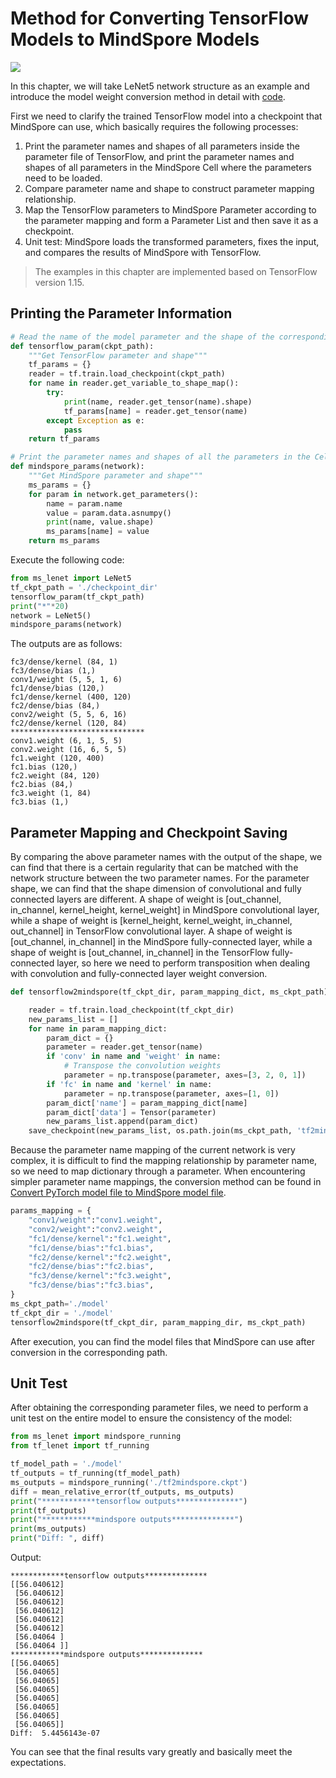 # Method for Converting TensorFlow Models to MindSpore Models

<a href="https://gitee.com/mindspore/docs/blob/r2.1/docs/mindspore/source_en/migration_guide/tensorflow2mindspore.md" target="_blank"><img src="https://mindspore-website.obs.cn-north-4.myhuaweicloud.com/website-images/r2.1/resource/_static/logo_source_en.png"></a>

In this chapter, we will take LeNet5 network structure as an example and introduce the model weight conversion method in detail with [code](https://gitee.com/mindspore/docs/tree/r2.1/docs/sample_code/convert_tf2ms_code).

First we need to clarify the trained TensorFlow model into a checkpoint that MindSpore can use, which basically requires the following processes:

1. Print the parameter names and shapes of all parameters inside the parameter file of TensorFlow, and print the parameter names and shapes of all parameters in the MindSpore Cell where the parameters need to be loaded.
2. Compare parameter name and shape to construct parameter mapping relationship.
3. Map the TensorFlow parameters to MindSpore Parameter according to the parameter mapping and form a Parameter List and then save it as a checkpoint.
4. Unit test: MindSpore loads the transformed parameters, fixes the input, and compares the results of MindSpore with TensorFlow.

> The examples in this chapter are implemented based on TensorFlow version 1.15.

## Printing the Parameter Information

```python
# Read the name of the model parameter and the shape of the corresponding parameter according to the TensorFlow parameter file
def tensorflow_param(ckpt_path):
    """Get TensorFlow parameter and shape"""
    tf_params = {}
    reader = tf.train.load_checkpoint(ckpt_path)
    for name in reader.get_variable_to_shape_map():
        try:
            print(name, reader.get_tensor(name).shape)
            tf_params[name] = reader.get_tensor(name)
        except Exception as e:
            pass
    return tf_params

# Print the parameter names and shapes of all the parameters in the Cell through MindSpore Cell, and return the parameter dictionary
def mindspore_params(network):
    """Get MindSpore parameter and shape"""
    ms_params = {}
    for param in network.get_parameters():
        name = param.name
        value = param.data.asnumpy()
        print(name, value.shape)
        ms_params[name] = value
    return ms_params
```

Execute the following code:

```python
from ms_lenet import LeNet5
tf_ckpt_path = './checkpoint_dir'
tensorflow_param(tf_ckpt_path)
print("*"*20)
network = LeNet5()
mindspore_params(network)
```

The outputs are as follows:

```text
fc3/dense/kernel (84, 1)
fc3/dense/bias (1,)
conv1/weight (5, 5, 1, 6)
fc1/dense/bias (120,)
fc1/dense/kernel (400, 120)
fc2/dense/bias (84,)
conv2/weight (5, 5, 6, 16)
fc2/dense/kernel (120, 84)
******************************
conv1.weight (6, 1, 5, 5)
conv2.weight (16, 6, 5, 5)
fc1.weight (120, 400)
fc1.bias (120,)
fc2.weight (84, 120)
fc2.bias (84,)
fc3.weight (1, 84)
fc3.bias (1,)

```

## Parameter Mapping and Checkpoint Saving

By comparing the above parameter names with the output of the shape, we can find that there is a certain regularity that can be matched with the network structure between the two parameter names. For the parameter shape, we can find that the shape dimension of convolutional and fully connected layers are different.
A shape of weight is [out_channel, in_channel, kernel_height, kernel_weight] in MindSpore convolutional layer, while a shape of weight is [kernel_height, kernel_weight, in_channel, out_channel] in TensorFlow convolutional layer. A shape of weight is [out_channel, in_channel] in the MindSpore fully-connected layer, while a  shape of weight is [out_channel, in_channel] in the TensorFlow fully-connected layer, so here we need to perform transposition when dealing with convolution and fully-connected layer weight conversion.

```python
def tensorflow2mindspore(tf_ckpt_dir, param_mapping_dict, ms_ckpt_path):

    reader = tf.train.load_checkpoint(tf_ckpt_dir)
    new_params_list = []
    for name in param_mapping_dict:
        param_dict = {}
        parameter = reader.get_tensor(name)
        if 'conv' in name and 'weight' in name:
            # Transpose the convolution weights
            parameter = np.transpose(parameter, axes=[3, 2, 0, 1])
        if 'fc' in name and 'kernel' in name:
            parameter = np.transpose(parameter, axes=[1, 0])
        param_dict['name'] = param_mapping_dict[name]
        param_dict['data'] = Tensor(parameter)
        new_params_list.append(param_dict)
    save_checkpoint(new_params_list, os.path.join(ms_ckpt_path, 'tf2mindspore.ckpt'))
```

Because the parameter name mapping of the current network is very complex, it is difficult to find the mapping relationship by parameter name, so we need to map dictionary through a parameter. When encountering simpler parameter name mappings, the
conversion method can be found in [Convert PyTorch model file to MindSpore model file](https://www.mindspore.cn/docs/en/r2.1/migration_guide/sample_code.html#model-validation).

```python
params_mapping = {
    "conv1/weight":"conv1.weight",
    "conv2/weight":"conv2.weight",
    "fc1/dense/kernel":"fc1.weight",
    "fc1/dense/bias":"fc1.bias",
    "fc2/dense/kernel":"fc2.weight",
    "fc2/dense/bias":"fc2.bias",
    "fc3/dense/kernel":"fc3.weight",
    "fc3/dense/bias":"fc3.bias",
}
ms_ckpt_path='./model'
tf_ckpt_dir = './model'
tensorflow2mindspore(tf_ckpt_dir, param_mapping_dir, ms_ckpt_path)
```

After execution, you can find the model files that MindSpore can use after conversion in the corresponding path.

## Unit Test

After obtaining the corresponding parameter files, we need to perform a unit test on the entire model to ensure the consistency of the model:

```python
from ms_lenet import mindspore_running
from tf_lenet import tf_running

tf_model_path = './model'
tf_outputs = tf_running(tf_model_path)
ms_outputs = mindspore_running('./tf2mindspore.ckpt')
diff = mean_relative_error(tf_outputs, ms_outputs)
print("************tensorflow outputs**************")
print(tf_outputs)
print("************mindspore outputs**************")
print(ms_outputs)
print("Diff: ", diff)
```

Output:

```text
************tensorflow outputs**************
[[56.040612]
 [56.040612]
 [56.040612]
 [56.040612]
 [56.040612]
 [56.040612]
 [56.04064 ]
 [56.04064 ]]
************mindspore outputs**************
[[56.04065]
 [56.04065]
 [56.04065]
 [56.04065]
 [56.04065]
 [56.04065]
 [56.04065]
 [56.04065]]
Diff:  5.4456143e-07

```

You can see that the final results vary greatly and basically meet the expectations.
